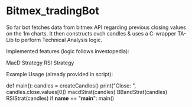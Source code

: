 # Bitmex_tradingBot

So far bot fetches data from bitmex API regarding previous closing values on the 1m charts.  It then constructs ovch candles & uses a
C-wrapper TA-Lib to perform Technical Analysis logic.

Implemented features (logic follows investopedia):

MacD Strategy  RSI Strategy 


Example Usage (already provided in script):

def main():
    candles = createCandles()
    print("Close: ", candles.close.values[0])
    macdStrat(candles)
    BBandStrat(candles)
    RSIStrat(candles)
if __name__ == "__main__":
    main()
    
    
    
